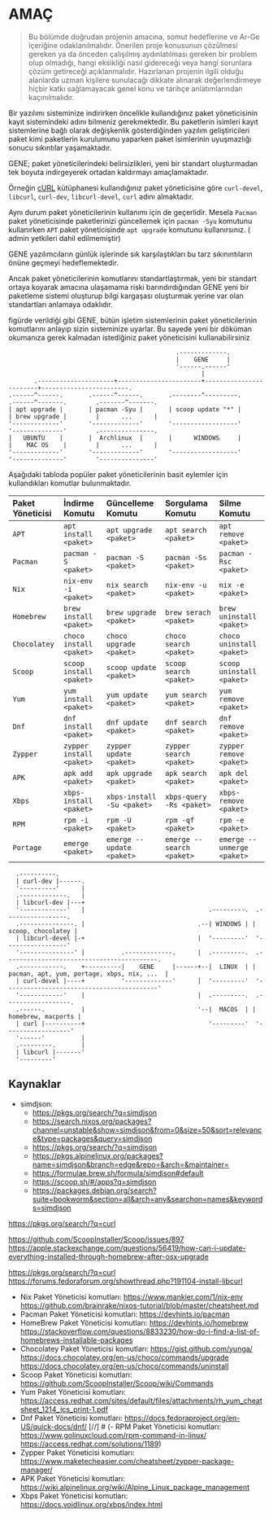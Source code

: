 # AMAÇ

> Bu bölümde doğrudan projenin amacına, somut hedeflerine ve Ar-Ge içeriğine odaklanılmalıdır. Önerilen proje konusunun
> çözülmesi gereken ya da önceden çalışılmış aydınlatılması gereken bir problem olup olmadığı, hangi eksikliği nasıl
> gidereceği veya hangi sorunlara çözüm getireceği açıklanmalıdır. Hazırlanan projenin ilgili olduğu alanlarda uzman
> kişilere sunulacağı dikkate alınarak değerlendirmeye hiçbir katkı sağlamayacak genel konu ve tarihçe anlatımlarından
> kaçınılmalıdır.

Bir yazılımı sisteminize indirirken öncelikle kullandığınız paket yöneticisinin kayıt sistemindeki adını bilmeniz
gerekmektedir. Bu paketlerin isimleri kayıt sistemlerine bağlı olarak değişkenlik gösterdiğinden yazılım geliştiricileri
paket kimi paketlerin kurulumunu yaparken paket isimlerinin uyuşmazlığı sonucu sıkıntılar yaşamaktadır.

GENE; paket yöneticilerindeki belirsizlikleri, yeni bir standart oluşturmadan tek boyuta indirgeyerek ortadan kaldırmayı
amaçlamaktadır.

Örneğin [cURL]() kütüphanesi kullandığınız paket yöneticisine
göre `curl-devel`, `libcurl`, `curl-dev`, `libcurl-devel`, `curl` adını almaktadır.

Aynı durum paket yöneticilerinin kullanımı için de geçerlidir. Mesela `Pacman` paket yöneticisinde paketlerinizi
güncellemek için `pacman -Syu` komutunu kullanırken `APT` paket yöneticisinde `apt upgrade` komutunu kullanırsınız. (
admin yetkileri dahil edilmemiştir)

GENE yazılımcıların günlük işlerinde sık karşılaştıkları bu tarz sıkınıntıların önüne geçmeyi hedeflemektedir.

Ancak paket yöneticilerinin komutlarını standartlaştırmak, yeni bir standart ortaya koyarak amacına ulaşamama riski
barındırdığından GENE yeni bir paketleme sistemi oluşturup bilgi kargaşası oluşturmak yerine var olan standartları
anlamaya odaklıdır.

figürde verildiği gibi GENE, bütün işletim sistemlerinin paket yöneticilerinin komutlarını anlayıp sizin sisteminize
uyarlar. Bu sayede yeni bir döküman okumanıza gerek kalmadan istediğiniz paket yöneticisini kullanabilirsiniz

```text
                                              .-------------.
                                              |    GENE     |
                                              '------.------'
                                                     |
       .---------------------+-----------------------+------------------------+------------------------.
.------^------.       .------^------.       .--------^---------.       .------^-------.        .-------^-------.
| apt upgrade |       | pacman -Syu |       | scoop update "*" |       | brew upgrade |        |      ...      |
'-------------'       '-------------'       '------------------'       '--------------'        .---------------.
|   UBUNTU    |       |  Archlinux  |       |      WINDOWS     |       |    MAC OS    |        |      ...      |
'-------------'       '-------------'       '------------------'       '--------------'        '---------------'
```

Aşağıdaki tabloda popüler paket yöneticilerinin basit eylemler için kullandıkları komutlar bulunmaktadır.

| Paket Yöneticisi | İndirme Komutu           | Güncelleme Komutu          | Sorgulama Komutu          | Silme Komutu               |
|:-----------------|:-------------------------|:---------------------------|:--------------------------|:---------------------------|
| `APT`            | `apt install <paket>`    | `apt upgrade <paket>`      | `apt search <paket>`      | `apt remove <paket>`       |
| `Pacman`         | `pacman -S <paket>`      | `pacman -S <paket>`        | `pacman -Ss <paket>`      | `pacman -Rsc <paket>`      | 
| `Nix`            | `nix-env -i <paket>`     | `nix search <paket>`       | `nix-env -u <paket>`      | `nix -e <paket>`           |
| `Homebrew`       | `brew install <paket>`   | `brew upgrade <paket>`     | `brew serach <paket>`     | `brew uninstall <paket>`   |
| `Chocolatey`     | `choco install <paket>`  | `choco upgrade <paket>`    | `choco search <paket>`    | `choco uninstall <paket>`  |
| `Scoop`          | `scoop install <paket>`  | `scoop update <paket>`     | `scoop search <paket>`    | `scoop uninstall <paket>`  |
| `Yum`            | `yum install <paket>`    | `yum update <paket>`       | `yum search <paket>`      | `yum remove <paket>`       |
| `Dnf`            | `dnf install <paket>`    | `dnf update <paket>`       | `dnf search <paket>`      | `dnf remove <paket>`       |
| `Zypper`		       | `zypper install <paket>` | `zypper update <paket>`    | `zypper search <paket>`   | `zypper remove <paket>`    |
| `APK`            | `apk add <paket>`        | `apk upgrade <paket>`      | `apk search <paket>`      | `apk del <paket>`          |
| `Xbps`           | `xbps-install <paket>`   | `xbps-install -Su <paket>` | `xbps-query -Rs <paket>`  | `xbps-remove <paket>`      |
| `RPM`            | `rpm -i <paket>`         | `rpm -U <paket>`           | `rpm -qf <paket>`         | `rpm -e <paket>`           |
| `Portage`        | `emerge <paket>`         | `emerge --update <paket>`  | `emerge --search <paket>` | `emerge --unmerge <paket>` | [//]: # (Validate)

```text
  .----------.                        
  | curl-dev |------.
  '----------'      |       
  .-------------.   |     
  | libcurl-dev |---+                    
  '-------------'   |  								   .---------.  .-----------------.
  .---------------. |          					    .--| WINDOWS | | scoop, chocolatey |
  | libcurl-devel |-+                               |  '---------'  '-----------------'
  '---------------' |          .-------------.      |  .---------.  .------------------------------------------.
  .------------.    +----------|    GENE     |------+--|  LINUX  | | pacman, apt, yum, portage, xbps, nix, ...  | 
  | curl-devel |----+          '-------------'      |  '---------'  '------------------------------------------'
  '------------'    |                               |  .---------.  .------------------.
  .------.         	|	                            '--|  MACOS  | | homebrew, macports |
  | curl |----------+                                  '---------'  '------------------'
  '------'          |   
  .---------.       | 
  | libcurl |-------'
  '---------'      
```                                     

## Kaynaklar

- simdjson:
	- https://pkgs.org/search/?q=simdjson
	- https://search.nixos.org/packages?channel=unstable&show=simdjson&from=0&size=50&sort=relevance&type=packages&query=simdjson
	- https://pkgs.org/search/?q=simdjson
 	- https://pkgs.alpinelinux.org/packages?name=simdjson&branch=edge&repo=&arch=&maintainer=
  	- https://formulae.brew.sh/formula/simdjson#default
  	- https://scoop.sh/#/apps?q=simdjson
  	- https://packages.debian.org/search?suite=bookworm&section=all&arch=any&searchon=names&keywords=simdjson

https://pkgs.org/search/?q=curl

https://github.com/ScoopInstaller/Scoop/issues/897
https://apple.stackexchange.com/questions/56419/how-can-i-update-everything-installed-through-homebrew-after-osx-upgrade

https://pkgs.org/search/?q=curl
https://forums.fedoraforum.org/showthread.php?191104-install-libcurl

- Nix Paket Yöneticisi
  komutları: https://www.mankier.com/1/nix-env https://github.com/brainrake/nixos-tutorial/blob/master/cheatsheet.md
- Pacman Paket Yöneticisi komutları: https://devhints.io/pacman
- HomeBrew Paket Yöneticisi
  komutları: https://devhints.io/homebrew https://stackoverflow.com/questions/8833230/how-do-i-find-a-list-of-homebrews-installable-packages
- Chocolatey Paket Yöneticisi
  komutları: https://gist.github.com/yunga/ https://docs.chocolatey.org/en-us/choco/commands/upgrade https://docs.chocolatey.org/en-us/choco/commands/uninstall
- Scoop Paket Yöneticisi komutları: https://github.com/ScoopInstaller/Scoop/wiki/Commands
- Yum Paket Yöneticisi
  komutları: https://access.redhat.com/sites/default/files/attachments/rh_yum_cheatsheet_1214_jcs_print-1.pdf
- Dnf Paket Yöneticisi komutları: https://docs.fedoraproject.org/en-US/quick-docs/dnf/
  [//] # (- RPM Paket Yöneticisi
  komutları: https://www.golinuxcloud.com/rpm-command-in-linux/ https://access.redhat.com/solutions/1189)
- Zypper Paket Yöneticisi komutları: https://www.maketecheasier.com/cheatsheet/zypper-package-manager/
- APK Paket Yöneticisi komutları: https://wiki.alpinelinux.org/wiki/Alpine_Linux_package_management
- Xbps Paket Yöneticisi komutları: https://docs.voidlinux.org/xbps/index.html
